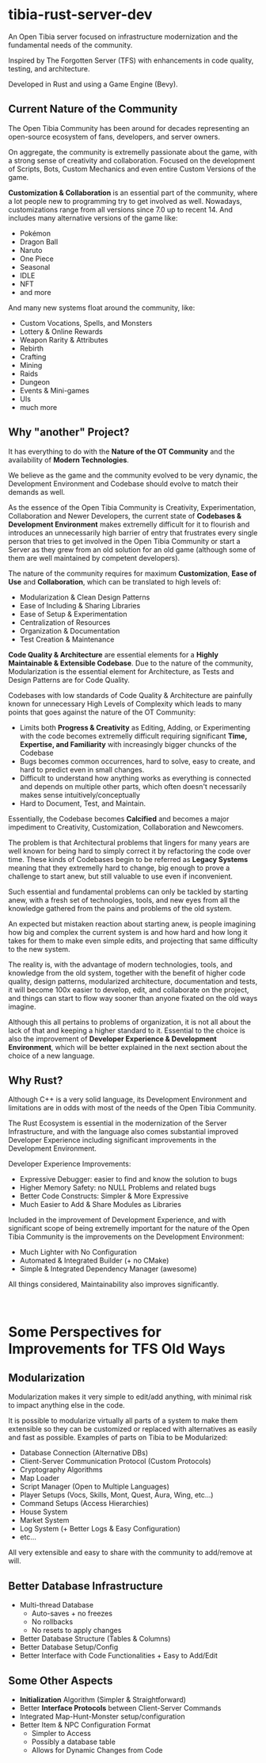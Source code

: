 # tibia-rust-server-dev
An Open Tibia server focused on infrastructure modernization and the fundamental needs of the community.

Inspired by The Forgotten Server (TFS) with enhancements in code quality, testing, and architecture.

Developed in Rust and using a Game Engine (Bevy).

## Current Nature of the Community

The Open Tibia Community has been around for decades representing an open-source ecosystem of fans, developers, and server owners.

On aggregate, the community is extremelly passionate about the game, with a strong sense of creativity and collaboration. Focused on the development of Scripts, Bots, Custom Mechanics and even entire Custom Versions of the game. 

**Customization & Collaboration** is an essential part of the community, where a lot people new to programming try to get involved as well. Nowadays, customizations range from all versions since 7.0 up to recent 14. And includes many alternative versions of the game like:
- Pokémon
- Dragon Ball
- Naruto
- One Piece
- Seasonal
- IDLE
- NFT
- and more

And many new systems float around the community, like:
- Custom Vocations, Spells, and Monsters
- Lottery & Online Rewards
- Weapon Rarity & Attributes
- Rebirth
- Crafting
- Mining
- Raids
- Dungeon
- Events & Mini-games
- UIs
- much more

## Why "another" Project?
It has everything to do with the **Nature of the OT Community** and the availability of **Modern Technologies**.

We believe as the game and the community evolved to be very dynamic, the Development Environment and Codebase should evolve to match their demands as well.

As the essence of the Open Tibia Community is Creativity, Experimentation, Collaboration and Newer Developers, the current state of **Codebases & Development Environment** makes extremelly difficult for it to flourish and introduces an unnecessarily high barrier of entry that frustrates every single person that tries to get involved in the Open Tibia Community or start a Server as they grew from an old solution for an old game (although some of them are well maintained by competent developers). 

The nature of the community requires for maximum **Customization**, **Ease of Use** and **Collaboration**, which can be translated to high levels of:
- Modularization & Clean Design Patterns
- Ease of Including & Sharing Libraries
- Ease of Setup & Experimentation
- Centralization of Resources
- Organization & Documentation
- Test Creation & Maintenance

**Code Quality & Architecture** are essential elements for a **Highly Maintainable & Extensible Codebase**. Due to the nature of the community, Modularization is the essential element for Architecture, as Tests and Design Patterns are for Code Quality.

Codebases with low standards of Code Quality & Architecture are painfully known for unnecessary High Levels of Complexity which leads to many points that goes against the nature of the OT Community:
- Limits both **Progress & Creativity** as Editing, Adding, or Experimenting with the code becomes extremelly difficult requiring significant **Time, Expertise, and Familiarity** with increasingly bigger chuncks of the Codebase
- Bugs becomes common occurrences, hard to solve, easy to create, and hard to predict even in small changes.
- Difficult to understand how anything works as everything is connected and depends on multiple other parts, which often doesn't necessarily makes sense intuitively/conceptually
- Hard to Document, Test, and Maintain.

Essentially, the Codebase becomes **Calcified** and becomes a major impediment to Creativity, Customization, Collaboration and Newcomers.

The problem is that Architectural problems that lingers for many years are well known for being hard to simply correct it by refactoring the code over time. These kinds of Codebases begin to be referred as **Legacy Systems** meaning that they extremelly hard to change, big enough to prove a challenge to start anew, but still valuable to use even if inconvenient.

Such essential and fundamental problems can only be tackled by starting anew, with a fresh set of technologies, tools, and new eyes from all the knowledge gathered from the pains and problems of the old system.

An expected but mistaken reaction about starting anew, is people imagining how big and complex the current system is and how hard and how long it takes for them to make even simple edits, and projecting that same difficulty to the new system.

The reality is, with the advantage of modern technologies, tools, and knowledge from the old system, together with the benefit of higher code quality, design patterns, modularized architecture, documentation and tests, it will become 100x easier to develop, edit, and collaborate on the project, and things can start to flow way sooner than anyone fixated on the old ways imagine.

Although this all pertains to problems of organization, it is not all about the lack of that and keeping a higher standard to it. Essential to the choice is also the improvement of **Developer Experience & Development Environment**, which will be better explained in the next section about the choice of a new language.

## Why Rust?

Although C++ is a very solid language, its Development Environment and limitations are in odds with most of the needs of the Open Tibia Community.

The Rust Ecosystem is essential in the modernization of the Server Infrastructure, and with the language also comes substantial improved Developer Experience including significant improvements in the Development Environment.

Developer Experience Improvements:
- Expressive Debugger: easier to find and know the solution to bugs
- Higher Memory Safety: no NULL Problems and related bugs
- Better Code Constructs: Simpler & More Expressive
- Much Easier to Add & Share Modules as Libraries
 
Included in the improvement of Development Experience, and with significant scope of being extremelly important for the nature of the Open Tibia Community is the improvements on the Development Environment:
- Much Lighter with No Configuration
- Automated & Integrated Builder (+ no CMake)
- Simple & Integrated Dependency Manager (awesome)

All things considered, Maintainability also improves significantly.

</br>

# Some Perspectives for Improvements for TFS Old Ways
## **Modularization**
Modularization makes it very simple to edit/add anything, with minimal risk to impact anything else in the code.

It is possible to modularize virtually all parts of a system to make them extensible so they can be customized or replaced with alternatives as easily and fast as possible. Examples of parts on Tibia to be Modularized:
- Database Connection (Alternative DBs)
- Client-Server Communication Protocol (Custom Protocols)
- Cryptography Algorithms
- Map Loader
- Script Manager (Open to Multiple Languages)
- Player Setups (Vocs, Skills, Mont, Quest, Aura, Wing, etc...)
- Command Setups (Access Hierarchies)
- House System
- Market System
- Log System (+ Better Logs & Easy Configuration)
- etc...

All very extensible and easy to share with the community to add/remove at will.

## Better **Database Infrastructure**
- Multi-thread Database
  - Auto-saves + no freezes
  - No rollbacks
  - No resets to apply changes
- Better Database Structure (Tables & Columns)
- Better Database Setup/Config
- Better Interface with Code Functionalities + Easy to Add/Edit

## Some Other Aspects
- **Initialization** Algorithm (Simpler & Straightforward)
- Better **Interface Protocols** between Client-Server Commands
- Integrated Map-Hunt-Monster setup/configuration
- Better Item & NPC Configuration Format
  - Simpler to Access
  - Possibly a database table
  - Allows for Dynamic Changes from Code
